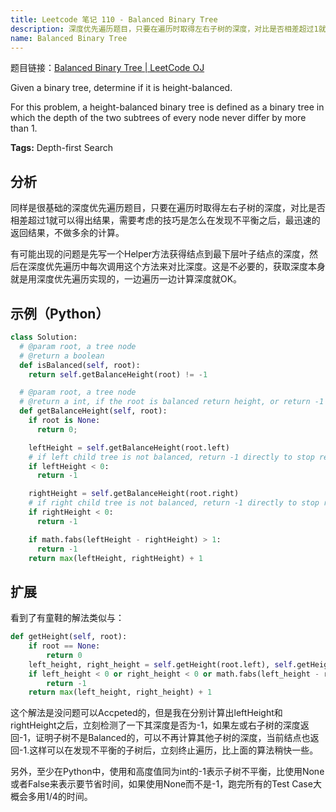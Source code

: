 ```yaml
---
title: Leetcode 笔记 110 - Balanced Binary Tree
description: 深度优先遍历题目，只要在遍历时取得左右子树的深度，对比是否相差超过1就可以得出结果，需要考虑的技巧是怎么在发现不平衡之后，最迅速的返回结果，不做多余的计算。有可能出现的问题是先写一个Helper方法获得结点到最下层叶子结点的深度，然后在深度优先遍历中每次调用这个方法来对比深度。这是不必要的，获取深度本身就是用深度优先遍历实现的，一边遍历一边计算深度就OK。
name: Balanced Binary Tree
---
```


题目链接：[Balanced Binary Tree | LeetCode OJ](https://oj.leetcode.com/problems/balanced-binary-tree/)

Given a binary tree, determine if it is height-balanced.

For this problem, a height-balanced binary tree is defined as a binary tree in which the depth of the two subtrees of every node never differ by more than 1.

**Tags:** Depth-first Search

## 分析

同样是很基础的深度优先遍历题目，只要在遍历时取得左右子树的深度，对比是否相差超过1就可以得出结果，需要考虑的技巧是怎么在发现不平衡之后，最迅速的返回结果，不做多余的计算。

有可能出现的问题是先写一个Helper方法获得结点到最下层叶子结点的深度，然后在深度优先遍历中每次调用这个方法来对比深度。这是不必要的，获取深度本身就是用深度优先遍历实现的，一边遍历一边计算深度就OK。

## 示例（Python）

```python
class Solution:
  # @param root, a tree node
  # @return a boolean
  def isBalanced(self, root):
    return self.getBalanceHeight(root) != -1

  # @param root, a tree node
  # @return a int, if the root is balanced return height, or return -1
  def getBalanceHeight(self, root):
    if root is None:
      return 0;

    leftHeight = self.getBalanceHeight(root.left)
    # if left child tree is not balanced, return -1 directly to stop recursion
    if leftHeight < 0:
      return -1

    rightHeight = self.getBalanceHeight(root.right)
    # if right child tree is not balanced, return -1 directly to stop recursion
    if rightHeight < 0:
      return -1

    if math.fabs(leftHeight - rightHeight) > 1:
      return -1
    return max(leftHeight, rightHeight) + 1
```

## 扩展

看到了有童鞋的解法类似与：

```python
def getHeight(self, root):
    if root == None:
        return 0
    left_height, right_height = self.getHeight(root.left), self.getHeight(root.right)
    if left_height < 0 or right_height < 0 or math.fabs(left_height - right_height) > 1:
        return -1
    return max(left_height, right_height) + 1
```

这个解法是没问题可以Accpeted的，但是我在分别计算出leftHeight和rightHeight之后，立刻检测了一下其深度是否为-1，如果左或右子树的深度返回-1，证明子树不是Balanced的，可以不再计算其他子树的深度，当前结点也返回-1.这样可以在发现不平衡的子树后，立刻终止遍历，比上面的算法稍快一些。

另外，至少在Python中，使用和高度值同为int的-1表示子树不平衡，比使用None或者False来表示要节省时间，如果使用None而不是-1，跑完所有的Test Case大概会多用1/4的时间。
